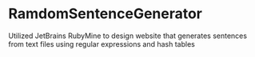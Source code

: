 # RamdomSentenceGenerator
Utilized JetBrains RubyMine to design website that generates sentences from text files using regular expressions and hash tables

